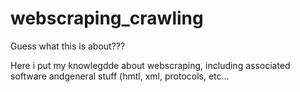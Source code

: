 # webscraping_crawling
Guess what this is about???

Here i put my knowlegdde about webscraping, including associated software andgeneral stuff (hmtl, xml, protocols, etc... 
